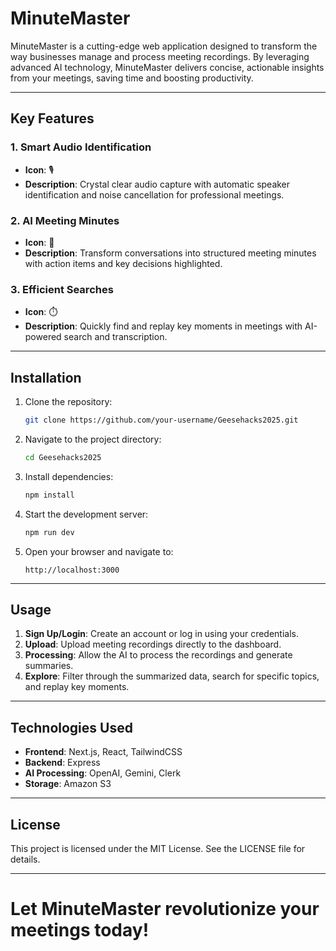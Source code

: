 # MinuteMaster

MinuteMaster is a cutting-edge web application designed to transform the way businesses manage and process meeting recordings. By leveraging advanced AI technology, MinuteMaster delivers concise, actionable insights from your meetings, saving time and boosting productivity.

---

## Key Features

### 1. Smart Audio Identification
- **Icon**: 🎙️  
- **Description**: Crystal clear audio capture with automatic speaker identification and noise cancellation for professional meetings.

### 2. AI Meeting Minutes
- **Icon**: 🧠  
- **Description**: Transform conversations into structured meeting minutes with action items and key decisions highlighted.

### 3. Efficient Searches
- **Icon**: ⏱️  
- **Description**: Quickly find and replay key moments in meetings with AI-powered search and transcription.

---

## Installation

1. Clone the repository:
   ```bash
   git clone https://github.com/your-username/Geesehacks2025.git
   ```
2. Navigate to the project directory:
   ```bash
   cd Geesehacks2025
   ```
3. Install dependencies:
   ```bash
   npm install
   ```
4. Start the development server:
   ```bash
   npm run dev
   ```
5. Open your browser and navigate to:
   ```
   http://localhost:3000
   ```

---

## Usage
1. **Sign Up/Login**: Create an account or log in using your credentials.
2. **Upload**: Upload meeting recordings directly to the dashboard.
3. **Processing**: Allow the AI to process the recordings and generate summaries.
4. **Explore**: Filter through the summarized data, search for specific topics, and replay key moments.

---

## Technologies Used

- **Frontend**: Next.js, React, TailwindCSS
- **Backend**: Express
- **AI Processing**: OpenAI, Gemini, Clerk
- **Storage**: Amazon S3

---

## License

This project is licensed under the MIT License. See the LICENSE file for details.

---

# Let MinuteMaster revolutionize your meetings today!

